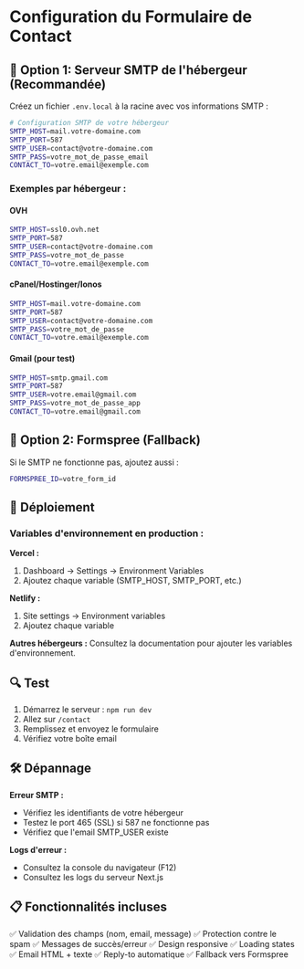 # Configuration du Formulaire de Contact

## 📧 Option 1: Serveur SMTP de l'hébergeur (Recommandée)

Créez un fichier `.env.local` à la racine avec vos informations SMTP :

```bash
# Configuration SMTP de votre hébergeur
SMTP_HOST=mail.votre-domaine.com
SMTP_PORT=587
SMTP_USER=contact@votre-domaine.com
SMTP_PASS=votre_mot_de_passe_email
CONTACT_TO=votre.email@exemple.com
```

### Exemples par hébergeur :

#### OVH
```bash
SMTP_HOST=ssl0.ovh.net
SMTP_PORT=587
SMTP_USER=contact@votre-domaine.com
SMTP_PASS=votre_mot_de_passe
CONTACT_TO=votre.email@exemple.com
```

#### cPanel/Hostinger/Ionos
```bash
SMTP_HOST=mail.votre-domaine.com
SMTP_PORT=587
SMTP_USER=contact@votre-domaine.com
SMTP_PASS=votre_mot_de_passe
CONTACT_TO=votre.email@exemple.com
```

#### Gmail (pour test)
```bash
SMTP_HOST=smtp.gmail.com
SMTP_PORT=587
SMTP_USER=votre.email@gmail.com
SMTP_PASS=votre_mot_de_passe_app
CONTACT_TO=votre.email@gmail.com
```

## 📝 Option 2: Formspree (Fallback)

Si le SMTP ne fonctionne pas, ajoutez aussi :

```bash
FORMSPREE_ID=votre_form_id
```

## 🚀 Déploiement

### Variables d'environnement en production :

**Vercel :**
1. Dashboard → Settings → Environment Variables
2. Ajoutez chaque variable (SMTP_HOST, SMTP_PORT, etc.)

**Netlify :**
1. Site settings → Environment variables
2. Ajoutez chaque variable

**Autres hébergeurs :**
Consultez la documentation pour ajouter les variables d'environnement.

## 🔍 Test

1. Démarrez le serveur : `npm run dev`
2. Allez sur `/contact`
3. Remplissez et envoyez le formulaire
4. Vérifiez votre boîte email

## 🛠️ Dépannage

**Erreur SMTP :**
- Vérifiez les identifiants de votre hébergeur
- Testez le port 465 (SSL) si 587 ne fonctionne pas
- Vérifiez que l'email SMTP_USER existe

**Logs d'erreur :**
- Consultez la console du navigateur (F12)
- Consultez les logs du serveur Next.js

## 📋 Fonctionnalités incluses

✅ Validation des champs (nom, email, message)
✅ Protection contre le spam
✅ Messages de succès/erreur
✅ Design responsive
✅ Loading states
✅ Email HTML + texte
✅ Reply-to automatique
✅ Fallback vers Formspree
